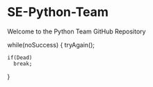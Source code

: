 # SE-Python-Team

Welcome to the Python Team GitHub Repository


while(noSuccess)
{
    tryAgain();
    
    if(Dead)
      break;
}
